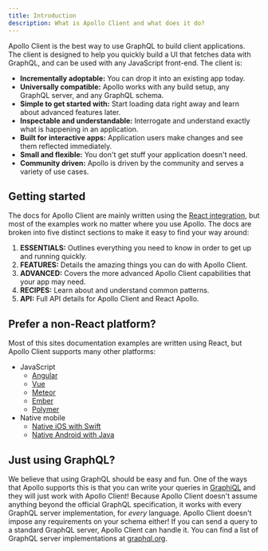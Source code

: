 ```yaml
---
title: Introduction
description: What is Apollo Client and what does it do?
---
```


Apollo Client is the best way to use GraphQL to build client applications. The client is designed to help you quickly build a UI that fetches data with GraphQL, and can be used with any JavaScript front-end. The client is:

- **Incrementally adoptable:** You can drop it into an existing app today.
- **Universally compatible:** Apollo works with any build setup, any GraphQL server, and any GraphQL schema.
- **Simple to get started with:** Start loading data right away and learn about advanced features later.
- **Inspectable and understandable:** Interrogate and understand exactly what is happening in an application.
- **Built for interactive apps:** Application users make changes and see them reflected immediately.
- **Small and flexible:** You don't get stuff your application doesn't need.
- **Community driven:** Apollo is driven by the community and serves a variety of use cases.

<h2 title="Getting started" id="starting">Getting started</h2>

The docs for Apollo Client are mainly written using the [React integration](./essentials/get-started.html), but most of the examples work no matter where you use Apollo. The docs are broken into five distinct sections to make it easy to find your way around:

1. **ESSENTIALS:** Outlines everything you need to know in order to get up and running quickly.
2. **FEATURES:** Details the amazing things you can do with Apollo Client.
3. **ADVANCED:** Covers the more advanced Apollo Client capabilities that your app may need.
4. **RECIPES:** Learn about and understand common patterns.
5. **API:** Full API details for Apollo Client and React Apollo.

<h2 id="other-platforms" title="Prefer a non-React Platform?">Prefer a non-React platform?</h2>

Most of this sites documentation examples are written using React, but Apollo Client supports many other platforms:

- JavaScript
  - [Angular](/docs/angular)
  - [Vue](./integrations.html#vue)
  - [Meteor](./recipes/meteor.html)
  - [Ember](./integrations.html#ember)
  - [Polymer](./integrations.html#polymer)
- Native mobile
  - [Native iOS with Swift](/docs/ios)
  - [Native Android with Java](https://github.com/apollographql/apollo-android)

<h2 id="graphql-servers">Just using GraphQL?</h2>

We believe that using GraphQL should be easy and fun. One of the ways that Apollo supports this is that you can write your queries in [GraphiQL](https://github.com/graphql/graphiql) and they will just work with Apollo Client! Because Apollo Client doesn't assume anything beyond the official GraphQL specification, it works with every GraphQL server implementation, for *every* language. Apollo Client doesn't impose any requirements on your schema either! If you can send a query to a standard GraphQL server, Apollo Client can handle it. You can find a list of
GraphQL server implementations at [graphql.org](http://graphql.org/code/#server-libraries).
